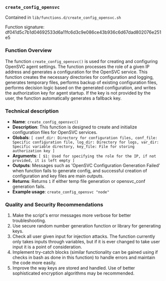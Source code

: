 ### `create_config_opensvc`

Contained in `lib/functions.d/create_config_opensvc.sh`

Function signature: df041d5c7b1d04692533d6a11fc6d3c9e086ce43b936c6d67dad802076e251e5

### Function Overview

The function `create_config_opensvc()` is used for creating and configuring OpenSVC agent settings. The function processes the role of a given IP address and generates a configuration for the OpenSVC service. This function creates the necessary directories for configuration and logging, generates temporary files, performs backup of existing configuration files, performs decision logic based on the generated configuration, and writes the authorization key for agent startup. If the key is not provided by the user, the function automatically generates a fallback key.

### Technical description

- **Name**: `create_config_opensvc()`<br>
- **Description**: This function is designed to create and initialize configuration files for OpenSVC services. <br>
- **Globals**: `[ conf_dir: Directory for configuration files, conf_file: Specific configuration file, log_dir: Directory for logs, var_dir: Specific variable directory, key_file: File for storing authorization key ]`<br>
- **Arguments**: `[ $1: Used for specifying the role for the IP, if not provided, it is left empty ]`<br>
- **Outputs**: Messages such as 'OpenSVC Configuration Generation Failed' when function fails to generate config, and successful creation of configuration and key files are main outputs.<br>
- **Returns**: Returns `1` if either temp file generation or opensvc_conf generation fails.<br>
- **Example usage**: `create_config_opensvc "node"`

### Quality and Security Recommendations

1. Make the script's error messages more verbose for better troubleshooting.
2. Use secure random number generation function or library for generating keys.
3. Check all user given input for injection attacks. The function currently only takes inputs through variables, but if it is ever changed to take user input it is a point of consideration.
4. Implement try-catch blocks (similar functionality can be gained using if checks in bash as done in this function) to handle errors and maintain the code more easily.
5. Improve the way keys are stored and handled. Use of better sophisticated encryption algorithms may be recommended.

